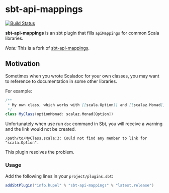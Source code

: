 # sbt-api-mappings

[![Build Status](https://travis-ci.org/larsrh/sbt-api-mappings.svg?branch=fork-3.0.x)](https://travis-ci.org/ThoughtWorksInc/sbt-api-mappings)

**sbt-api-mappings** is an sbt plugin that fills `apiMappings` for common Scala libraries.

_Note:_ This is a fork of [sbt-api-mappings](https://github.com/ThoughtWorksInc/sbt-api-mappings).

## Motivation

Sometimes when you wrote Scaladoc for your own classes, you may want to reference to documentation in some other libraries.

For example:

``` scala
/**
 * My own class, which works with [[scala.Option]] and [[scalaz.Monad]].
 */
class MyClass(optionMonad: scalaz.Monad[Option])
```

Unfortunately when use run `doc` command in Sbt, you will receive a warning and the link would not be created.

```
/path/to/MyClass.scala:3: Could not find any member to link for "scala.Option".
```

This plugin resolves the problem.

### Usage

Add the following lines in your `project/plugins.sbt`:

``` sbt
addSbtPlugin("info.hupel" % "sbt-api-mappings" % "latest.release")
```
